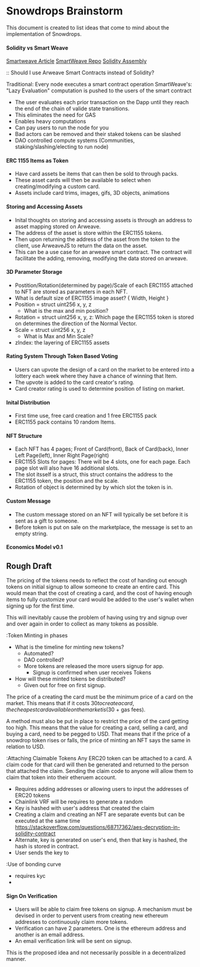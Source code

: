 # Snowdrops Brainstorm

This document is created to list ideas that come to mind about the implementation of Snowdrops.

#### Solidity vs Smart Weave
[Smartweave Article](https://arweave.medium.com/introducing-smartweave-building-smart-contracts-with-arweave-1fc85cb3b632#:~:text=Smart%20contract%20interactions%20are%20placed,verified%20by%20users%20during%20interaction.&text=Instead%2C%20developers%20are%20given%20the,participate%20in%20the%20contract%20execution.)
[SmartWeave Repo](https://github.com/ArweaveTeam/SmartWeave)
[Solidity Assembly](https://jeancvllr.medium.com/solidity-tutorial-all-about-assembly-5acdfefde05c)

:: Should I use Arweave Smart Contracts instead of Solidity?

Traditional: Every node executes a smart contract operation
SmartWeave's: "Lazy Evaluation" computation is pushed to the users of the smart contract
- The user evaluates each prior transaction on the Dapp until they reach the end of the chain of valide state transitions.
- This eliminates the need for GAS
- Enables heavy computations
- Can pay users to run the node for you
- Bad actors can be removed and their staked tokens can be slashed
- DAO controlled compute systems (Communities, staking/slashing/electing to run node)

#### ERC 1155 Items as Token
- Have card assets be items that can then be sold to through packs.
- These asset cards will then be available to select when creating/modifying a custom card.
- Assets include card trims, images, gifs, 3D objects, animations

#### Storing and Accessing Assets
- Inital thoughts on storing and accessing assets is through an address to asset mapping stored on Arweave.
- The address of the asset is store within the ERC1155 tokens.
- Then upon returning the address of the asset from the token to the client, use ArweaveJS to return the data
  on the asset.
- This can be a use case for an arweave smart contract. The contract will facilitate the adding, removing,
  modifying the data stored on arweave.

#### 3D Parameter Storage
- Postition/Rotation(determined by page)/Scale of each ERC1155 attached to NFT are stored as parameters in each NFT.
- What is default size of ERC1155 image asset? { Width, Height }
- Position = struct uint256 x, y, z
  - What is the max and min position?
- Rotation = struct uint256 x, y, z: Which page the ERC1155 token is stored on determines the direction of the Normal Vector.
- Scale = struct uint256 x, y, z
  - What is Max and Min Scale?
- zIndex: the layering of ERC1155 assets

#### Rating System Through Token Based Voting
- Users can upvote the design of a card on the market to be entered into a lottery each week where they have a chance of winning that Item.
- The upvote is added to the card creator's rating.
- Card creator rating is used to determine position of listing on market.

#### Inital Distribution
- First time use, free card creation and 1 free ERC1155 pack
- ERC1155 pack contains 10 random Items.

#### NFT Structure
- Each NFT has 4 pages; Front of Card(front), Back of Card(back), Inner Left Page(left), Inner Right Page(right)
- ERC1155 Slots for pages: There will be 4 slots, one for each page. Each page slot will also have 16 additional slots.
- The slot itsself is a struct, this struct contains the address to the ERC1155 token, the position and the scale.
- Rotation of object is determined by by which slot the token is in.

#### Custom Message
- The custom message stored on an NFT will typically be set before it is sent as a gift to someone.
- Before token is put on sale on the marketplace, the message is set to an empty string.

#### Economics Model v0.1
Rough Draft
-----------

The pricing of the tokens needs to reflect the cost of handing out enough tokens on initial signup to
allow someone to create an entire card. This would mean that the cost of creating a card, and the cost
of having enough items to fully customize your card would be added to the user's wallet when signing up
for the first time.

This will inevitably cause the problem of having using try and signup over and over again in order to
collect as many tokens as possible.

:Token Minting in phases
- What is the timeline for minting new tokens?
  - Automated?
  - DAO controlled?
  - More tokens are released the more users signup for app.
    - Signup is confirmed when user receives Tokens
- How will these minted tokens be distributed?
  - Given out for free on first signup.

The price of a creating the card must be the minimum price of a card on the market.
This means that if it costs $30 to create a card, the cheapest card available on the
market is ($30 + gas fees).

A method must also be put in place to restrict the price of the card getting too high.
This means that the value for creating a card, selling a card, and buying a card, need to
be pegged to USD. That means that if the price of a snowdrop token rises or falls, the price
of minting an NFT says the same in relation to USD.

:Attaching Claimable Tokens
Any ERC20 token can be attached to a card. A claim code for that card will then be generated and
returned to the person that attached the claim. Sending the claim code to anyone will allow them
to claim that token into their etheruem account.
- Requires adding addresses or allowing users to input the addresses of ERC20 tokens
- Chainlink VRF will be requires to generate a random 
- Key is hashed with user's address that created the claim
- Creating a claim and creating an NFT are separate events but can be executed at the same time
https://stackoverflow.com/questions/68717362/aes-decryption-in-solidity-contract
- Alternate, key is generated on user's end, then that key is hashed, the hash is stored in contract.
- User sends the key to 

:Use of bonding curve
- requires kyc
- 

#### Sign On Verification

- Users will be able to claim free tokens on signup. A mechanism must be devised in order to pervent
users from creating new ethereum addresses to continuously claim more tokens.
- Verification can have 2 parameters. One is the ethereum address and another is an email address.
- An email verification link will be sent on signup.

This is the proposed idea and not necessarily possible in a decentralized manner.
